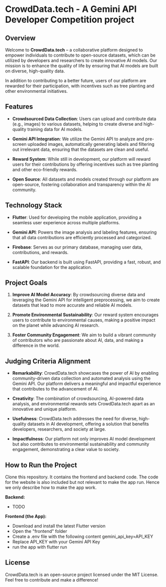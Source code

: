 # CrowdData.tech - A Gemini API Developer Competition project

## Overview

Welcome to **CrowdData.tech** – a collaborative platform designed to empower individuals to contribute to open-source datasets, which can be utilized by developers and researchers to create innovative AI models. Our mission is to enhance the quality of life by ensuring that AI models are built on diverse, high-quality data.

In addition to contributing to a better future, users of our platform are rewarded for their participation, with incentives such as tree planting and other environmental initiatives.

## Features

- **Crowdsourced Data Collection**: Users can upload and contribute data (e.g., images) to various datasets, helping to create diverse and high-quality training data for AI models.
  
- **Gemini API Integration**: We utilize the Gemini API to analyze and pre-screen uploaded images, automatically generating labels and filtering out irrelevant data, ensuring that the datasets are clean and useful.

- **Reward System**: While still in development, our platform will reward users for their contributions by offering incentives such as tree planting and other eco-friendly rewards.

- **Open Source**: All datasets and models created through our platform are open-source, fostering collaboration and transparency within the AI community.

## Technology Stack

- **Flutter**: Used for developing the mobile application, providing a seamless user experience across multiple platforms.
  
- **Gemini API**: Powers the image analysis and labeling features, ensuring that all data contributions are efficiently processed and categorized.
  
- **Firebase**: Serves as our primary database, managing user data, contributions, and rewards.
  
- **FastAPI**: Our backend is built using FastAPI, providing a fast, robust, and scalable foundation for the application.

## Project Goals

1. **Improve AI Model Accuracy**: By crowdsourcing diverse data and leveraging the Gemini API for intelligent preprocessing, we aim to create datasets that lead to more accurate and reliable AI models.

2. **Promote Environmental Sustainability**: Our reward system encourages users to contribute to environmental causes, making a positive impact on the planet while advancing AI research.

3. **Foster Community Engagement**: We aim to build a vibrant community of contributors who are passionate about AI, data, and making a difference in the world.

## Judging Criteria Alignment

- **Remarkability**: CrowdData.tech showcases the power of AI by enabling community-driven data collection and automated analysis using the Gemini API. Our platform delivers a meaningful and impactful experience that contributes to the advancement of AI.

- **Creativity**: The combination of crowdsourcing, AI-powered data analysis, and environmental rewards sets CrowdData.tech apart as an innovative and unique platform.

- **Usefulness**: CrowdData.tech addresses the need for diverse, high-quality datasets in AI development, offering a solution that benefits developers, researchers, and society at large.

- **Impactfulness**: Our platform not only improves AI model development but also contributes to environmental sustainability and community engagement, demonstrating a clear value to society.

## How to Run the Project

Clone this repository. It contains the frontend and backend code.
The code for the website is also included but not relevant to make the app run. Hence we only describe how to make the app work.

  **Backend:**
  - TODO


  **Frontend (the App):**
  - Download and install the latest Flutter version
  - Open the "frontend" folder
  - Create a .env file with the following content
          gemini_api_key=API_KEY
  - Replace API_KEY with your Gemini API Key
  - run the app with flutter run

## License

CrowdData.tech is an open-source project licensed under the MIT License. Feel free to contribute and make a difference!

